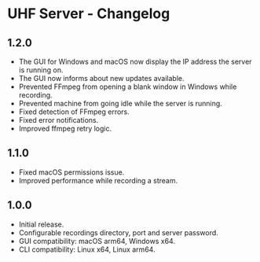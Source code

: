 # UHF Server - Changelog

## 1.2.0

- The GUI for Windows and macOS now display the IP address the server is running on.
- The GUI now informs about new updates available.
- Prevented FFmpeg from opening a blank window in Windows while recording.
- Prevented machine from going idle while the server is running.
- Fixed detection of FFmpeg errors.
- Fixed error notifications.
- Improved ffmpeg retry logic.

## 1.1.0

- Fixed macOS permissions issue.
- Improved performance while recording a stream.

## 1.0.0

- Initial release.
- Configurable recordings directory, port and server password.
- GUI compatibility: macOS arm64, Windows x64.
- CLI compatibility: Linux x64, Linux arm64.
